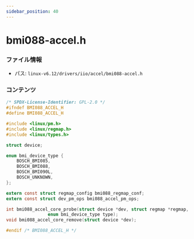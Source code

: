 ```yaml
---
sidebar_position: 40
---
```

# bmi088-accel.h

### ファイル情報

- パス: `linux-v6.12/drivers/iio/accel/bmi088-accel.h`

### コンテンツ

```h
/* SPDX-License-Identifier: GPL-2.0 */
#ifndef BMI088_ACCEL_H
#define BMI088_ACCEL_H

#include <linux/pm.h>
#include <linux/regmap.h>
#include <linux/types.h>

struct device;

enum bmi_device_type {
	BOSCH_BMI085,
	BOSCH_BMI088,
	BOSCH_BMI090L,
	BOSCH_UNKNOWN,
};

extern const struct regmap_config bmi088_regmap_conf;
extern const struct dev_pm_ops bmi088_accel_pm_ops;

int bmi088_accel_core_probe(struct device *dev, struct regmap *regmap, int irq,
			    enum bmi_device_type type);
void bmi088_accel_core_remove(struct device *dev);

#endif /* BMI088_ACCEL_H */

```
